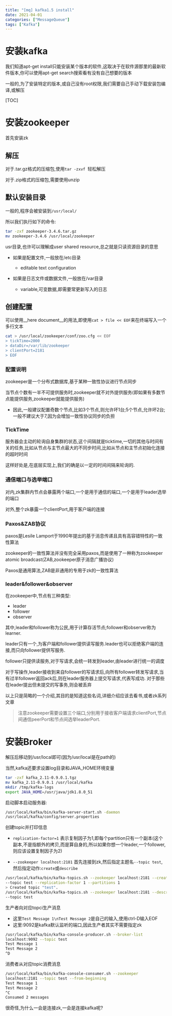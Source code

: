 ```yaml
---
title: "[mq] kafka1.5 install"
date: 2021-04-01
categories: ["MessageQueue"]
tags: ["Kafka"]
---
```


# 安装kafka

我们知道apt-get install只能安装某个版本的软件,这取决于在软件源那里的最新软件版本,你可以使用apt-get search搜索看有没有自己想要的版本

一般的,为了安装特定的版本,或自己没有root权限,我们需要自己手动下载安装包编译,或解压

[TOC]



# 安装zookeeper

首先安装zk

## 解压

对于.tar.gz格式的压缩包,使用`tar -zxvf `轻松解压

对于.zip格式的压缩包,需要使用unzip

## 默认安装目录

一般的,程序会被安装到`/usr/local/`

所以我们执行如下的命令:

```sh
tar -zxf zookeeper-3.4.6.tar.gz
mv zookeeper-3.4.6 /usr/local/zookeeper 
```

usr目录,也许可以理解成user shared resource,总之就是只读资源目录的意思

- 如果是配置文件,一般放在/etc目录
  - editable text configuration

- 如果是日志文件或数据文件,一般放在/var目录
  - variable,可变数据,即需要常更新写入的日志

## 创建配置

可以使用__here document__的用法,即使用`cat > file << EOF`来在终端写入一个多行文本

```sh
cat > /usr/local/zookeeper/conf/zoo.cfg << EOF 
> tickTime=2000 
> dataDir=/var/lib/zookeeper 
> clientPort=2181 
> EOF
```

### 配置说明

zookeeper是一个分布式数据库,基于某种一致性协议进行节点同步

当节点个数有一半不可提供服务时,zookeeper就不对外提供服务(即如果有多数节点能提供服务,zookeeper就能提供服务)

- 因此,一般建议配置奇数个节点,比如3个节点,则允许坏1台;5个节点,允许坏2台;一般不建议大于7,因为会增加一致性协议同步的负担

### TickTime

服务器会主动的轮询自身集群的状态,这个间隔就是ticktime,一切的其他与时间有关的任务,比如从节点与主节点最大的不同步时间,比如从节点和主节点初始化连接的超时时间

这样好处是,在底层实现上,我们的确是以一定的时间间隔来轮询的.

### 通信端口与选举端口

对内,zk集群内节点会暴露两个端口,一个是用于通信的端口,一个是用于leader选举的端口

对外,整个zk暴露一个clientPort,用于客户端的连接

### Paxos&ZAB协议

paxos是Lesile Lamport于1990年提出的基于消息传递且具有高容错特性的一致性算法

zookeeper的一致性算法并没有完全采用paxos,而是使用了一种称为zookeeper atomic broadcast(ZAB,zookeeper原子消息广播协议)

Paxos是通用算法,ZAB是非通用的专用于zk的一致性算法

### leader&follower&observer

在zookeeper中,节点有三种类型:

- leader
- follower
- observer

其中,leader和follower称为公民,用于计算存活节点;follower和observer称为learner.

leader只有一个,为客户端和follower提供读写服务.leader也可以拒绝客户端的连接,而只向follower提供写服务.

follower只提供读服务,对于写请求,会统一转发到leader,由leader进行统一的调度

对于写操作,leader接收到来自follower的写请求后,向所有follower转发写请求,当有过半follower返回ack后,则在leader服务器上提交写请求,代表写成功. 对于那些在leader提出但未提交的写事务,则会被丢弃

以上只是简略的一个介绍,其目的是知道这些名词,详细介绍应该去看书,或者zk系列文章

> 注意zookeeper需要设置三个端口,分别用于接收客户端请求clientPort,节点间通信peerPort和节点间选举leaderPort.

# 安装Broker

解压后移动到/usr/local即可(因为/usr/local是在path的)

当然,kafka还要求设置log目录和JAVA_HOME环境变量

```sh
tar -zxf kafka_2.11-0.9.0.1.tgz
mv kafka_2.11-0.9.0.1 /usr/local/kafka
mkdir /tmp/kafka-logs
export JAVA_HOME=/usr/java/jdk1.8.0_51
```

启动脚本启动服务器:

```sh
/usr/local/kafka/bin/kafka-server-start.sh -daemon
/usr/local/kafka/config/server.properties
```

创建topic并打印信息

- `replication-factor=1` 表示复制因子为1,即每个partition只有一个副本(这个副本,不是指额外的拷贝,而是算自身的,所以如果你想一个leader,一个follower,则应该设置复制因子为2)

- `--zookeeper localhost:2181` 首先连接到zk,然后指定主题名`--topic test`,然后指定动作:`create`或`describe`

```sh
/usr/local/kafka/bin/kafka-topics.sh --zookeeper localhost:2181 --create 
--topic test --replication-factor 1 --partitions 1 
> Created topic "test".
/usr/local/kafka/bin/kafka-topics.sh --zookeeper localhost:2181 --describe 
--topic test

```

生产者向对应topci生产消息

- 这里`Test Message 1\nTest Message 2`是自己的输入,使用ctrl-D输入EOF
- 这里:9092是kafka默认监听的端口,因此生产者其实不需要指定zk

```sh
/usr/local/kafka/bin/kafka-console-producer.sh --broker-list
localhost:9092 --topic test
Test Message 1
Test Message 2
^D
```

消费者从对应topic消费消息

```sh
/usr/local/kafka/bin/kafka-console-consumer.sh --zookeeper
localhost:2181 --topic test --from-beginning
Test Message 1
Test Message 2
^C
Consumed 2 messages
```



很奇怪,为什么一会是连接zk,一会是连接kafka呢?

